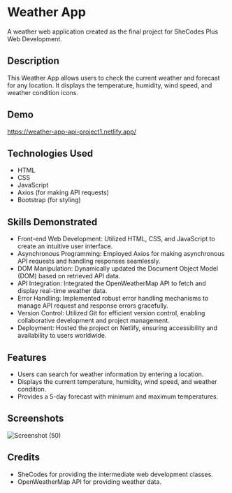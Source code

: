 # Weather App

A weather web application created as the final project for SheCodes Plus Web Development.

## Description

This Weather App allows users to check the current weather and forecast for any location. It displays the temperature, humidity, wind speed, and weather condition icons.

## Demo

https://weather-app-api-project1.netlify.app/

## Technologies Used

- HTML
- CSS
- JavaScript
- Axios (for making API requests)
- Bootstrap (for styling)

## Skills Demonstrated

- Front-end Web Development: Utilized HTML, CSS, and JavaScript to create an intuitive user interface.
- Asynchronous Programming: Employed Axios for making asynchronous API requests and handling responses seamlessly.
- DOM Manipulation: Dynamically updated the Document Object Model (DOM) based on retrieved API data.
- API Integration: Integrated the OpenWeatherMap API to fetch and display real-time weather data.
- Error Handling: Implemented robust error handling mechanisms to manage API request and response errors gracefully.
- Version Control: Utilized Git for efficient version control, enabling collaborative development and project management.
- Deployment: Hosted the project on Netlify, ensuring accessibility and availability to users worldwide.

## Features

- Users can search for weather information by entering a location.
- Displays the current temperature, humidity, wind speed, and weather condition.
- Provides a 5-day forecast with minimum and maximum temperatures.

## Screenshots

![Screenshot (50)](https://github.com/nathvirginia/weather-app/assets/148851437/d260ed91-573e-4120-a84a-8de647677096)



## Credits

- SheCodes for providing the intermediate web development classes.
- OpenWeatherMap API for providing weather data.
